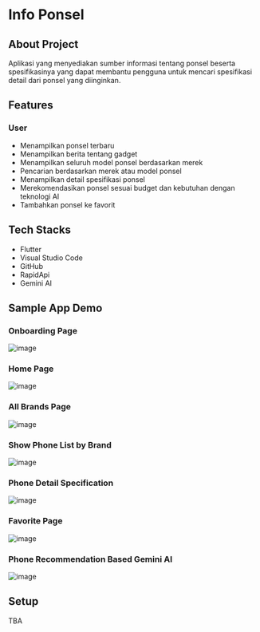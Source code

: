 # Info Ponsel

## About Project
Aplikasi yang menyediakan sumber informasi tentang ponsel beserta spesifikasinya yang dapat membantu pengguna untuk mencari spesifikasi detail dari ponsel yang diinginkan.

## Features

### User
-   Menampilkan ponsel terbaru
- 	Menampilkan berita tentang gadget
-   Menampilkan seluruh model ponsel berdasarkan merek
-   Pencarian berdasarkan merek atau model ponsel
-   Menampilkan detail spesifikasi ponsel
-   Merekomendasikan ponsel sesuai budget dan kebutuhan dengan teknologi AI 
-   Tambahkan ponsel ke favorit

## Tech Stacks
- Flutter
- Visual Studio Code
- GitHub
- RapidApi
- Gemini AI

## Sample App Demo
### Onboarding Page
![image](https://github.com/user-attachments/assets/15d03cff-fd94-4b57-ba74-bed7fd93b774)

### Home Page
![image](https://github.com/user-attachments/assets/e19424af-d12c-49d9-8ca4-799083628875)

### All Brands Page
![image](https://github.com/user-attachments/assets/930519cf-5e58-483a-9776-24792ca7e63a)

### Show Phone List by Brand
![image](https://github.com/user-attachments/assets/61e041a9-a17a-42a9-9bea-e6b3656c4ee4)

### Phone Detail Specification
![image](https://github.com/user-attachments/assets/062c891a-24df-49a4-ac7e-221fbc80257e)

### Favorite Page
![image](https://github.com/user-attachments/assets/b2a54645-9640-4209-983c-fecf20cd6e52)

### Phone Recommendation Based Gemini AI
![image](https://github.com/user-attachments/assets/5f99d85b-2c23-4995-a815-605633c786db)


## Setup 
TBA

